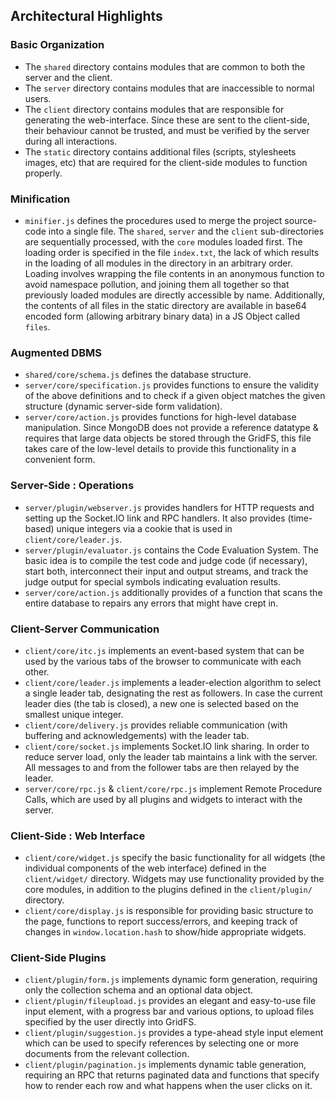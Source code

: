 
## Architectural Highlights

### Basic Organization
* The `shared` directory contains modules that are common to both the server and the client.
* The `server` directory contains modules that are inaccessible to normal users.
* The `client` directory contains modules that are responsible for generating the web-interface. Since these are sent to the client-side, their behaviour cannot be trusted, and must be verified by the server during all interactions.
* The `static` directory contains additional files (scripts, stylesheets images, etc) that are required for the client-side modules to function properly.

### Minification
* `minifier.js` defines the procedures used to merge the project source-code into a single file. The `shared`, `server` and the `client` sub-directories are sequentially processed, with the `core` modules loaded first. The loading order is specified in the file `index.txt`, the lack of which results in the loading of all modules in the directory in an arbitrary order. Loading involves wrapping the file contents in an anonymous function to avoid namespace pollution, and joining them all together so that previously loaded modules are directly accessible by name. Additionally, the contents of all files in the static directory are available in base64 encoded form (allowing arbitrary binary data) in a JS Object called `files`.

### Augmented DBMS
* `shared/core/schema.js` defines the database structure.
* `server/core/specification.js` provides functions to ensure the validity of the above definitions and to check if a given object matches the given structure (dynamic server-side form validation).
* `server/core/action.js` provides functions for high-level database manipulation. Since MongoDB does not provide a reference datatype & requires that large data objects be stored through the GridFS, this file takes care of the low-level details to provide this functionality in a convenient form.

### Server-Side : Operations
* `server/plugin/webserver.js` provides handlers for HTTP requests and setting up the Socket.IO link and RPC handlers. It also provides (time-based) unique integers via a cookie that is used in `client/core/leader.js`.
* `server/plugin/evaluator.js` contains the Code Evaluation System. The basic idea is to compile the test code and judge code (if necessary), start both, interconnect their input and output streams, and track the judge output for special symbols indicating evaluation results.
* `server/core/action.js` additionally provides of a function that scans the entire database to repairs any errors that might have crept in.

### Client-Server Communication
* `client/core/itc.js` implements an event-based system that can be used by the various tabs of the browser to communicate with each other.
* `client/core/leader.js` implements a leader-election algorithm to select a single leader tab, designating the rest as followers. In case the current leader dies (the tab is closed), a new one is selected based on the smallest unique integer.
* `client/core/delivery.js` provides reliable communication (with buffering and acknowledgements) with the leader tab.
* `client/core/socket.js` implements Socket.IO link sharing. In order to reduce server load, only the leader tab maintains a link with the server. All messages to and from the follower tabs are then relayed by the leader.
* `server/core/rpc.js` & `client/core/rpc.js` implement Remote Procedure Calls, which are used by all plugins and widgets to interact with the server.

### Client-Side : Web Interface
* `client/core/widget.js` specify the basic functionality for all widgets (the individual components of the web interface) defined in the `client/widget/` directory. Widgets may use functionality provided by the core modules, in addition to the plugins defined in the `client/plugin/` directory.
* `client/core/display.js` is responsible for providing basic structure to the page, functions to report success/errors, and keeping track of changes in `window.location.hash` to show/hide appropriate widgets.

### Client-Side Plugins
* `client/plugin/form.js` implements dynamic form generation, requiring only the collection schema and an optional data object.
* `client/plugin/fileupload.js` provides an elegant and easy-to-use file input element, with a progress bar and various options, to upload files specified by the user directly into GridFS.
* `client/plugin/suggestion.js` provides a type-ahead style input element which can be used to specify references by selecting one or more documents from the relevant collection.
* `client/plugin/pagination.js` implements dynamic table generation, requiring an RPC that returns paginated data and functions that specify how to render each row and what happens when the user clicks on it.
